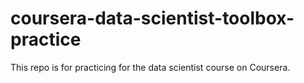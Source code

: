 # coursera-data-scientist-toolbox-practice
This repo is for practicing for the data scientist course on Coursera.
